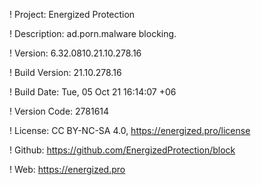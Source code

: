 ! Project: Energized Protection

! Description: ad.porn.malware blocking.

! Version: 6.32.0810.21.10.278.16

! Build Version: 21.10.278.16

! Build Date: Tue, 05 Oct 21 16:14:07 +06

! Version Code: 2781614

! License: CC BY-NC-SA 4.0, https://energized.pro/license

! Github: https://github.com/EnergizedProtection/block

! Web: https://energized.pro
